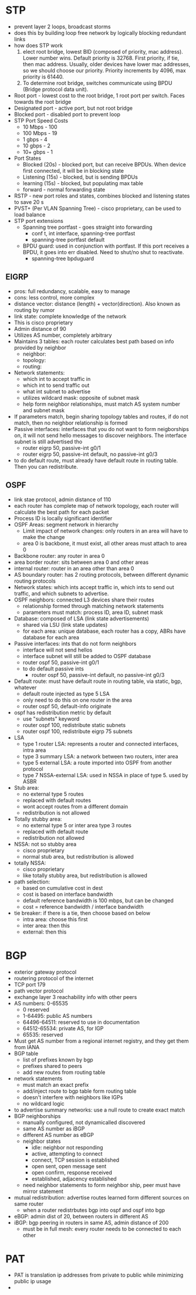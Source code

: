 
# STP
- prevent layer 2 loops, broadcast storms
- does this by building loop free network by logically blocking redundant links
- how does STP work
	1. elect root bridge, lowest BID (composed of priority, mac address). Lower number wins. Default priority is 32768. First priority, if tie, then mac address. Usually, older devices have lower mac addresses, so we should choose our priority. Priority increments by 4096, max priority is 61440.
	2. To determine root bridge, switches communicate using BPDU (Bridge protocol data unit). 
- Root port - lowest cost to the root bridge, 1 root port per switch. Faces towards the root bridge
- Designated port - active port, but not root bridge
- Blocked port - disabled port to prevent loop
- STP Port Speed Costs
	- 10 Mbps - 100
	- 100 Mbps - 19
	- 1 gbps - 4
	- 10 gbps - 2
	- 10+ gbps - 1
- Port States
	- Blocked (20s) - blocked port, but can receive BPDUs. When device first connected, it will be in blocking state
	- Listening (15s) - blocked, but is sending BPDUs
	- learning (15s) - blocked, but populating max table
	- forward  - normal forwarding state
- RSTP - new port roles and states, combines blocked and listening states to save 20 s
- PVST+ (Per VLAN Spanning Tree) - cisco proprietary, can be used to load balance
- STP port extensions
	- Spanning tree portfast - goes straight into forwarding
		- conf t, int interface, spanning-tree portfast
		- spanning-tree portfast default
	- BPDU guard: used in conjunction with portfast. If this port receives a BPDU, it goes into err disabled. Need to shut/no shut to reactivate.
		- spanning-tree bpduguard


## EIGRP
- pros: full redundancy, scalable, easy to manage
- cons: less control, more complex
- distance vector: distance (length) + vector(direction). Also known as routing by rumor
- link state: complete knowledge of the network
- This is cisco proprietary
- Admin distance of 90
- Utilizes AS number, completely arbitrary
- Maintains 3 tables: each router calculates best path based on info provided by neighbor
	- neighbor:
	- topology: 
	- routing: 
- Network statements:
	- which int to accept traffic in
	- which int to send traffic out 
	- what int subnet to advertise
	- utilizes wildcard mask: opposite of subnet mask
	- help form neighbor relationships, must match AS system number and subnet mask
- If parameters match, begin sharing topology tables and routes, if do not match, then no neighbor relationship is formed
- Passive interfaces: interfaces that you do not want to form neigborships on, it will not send hello messages to discover neighbors. The interface subnet is still advertised tho
	- router eigrp 50, passive-int g0/1
	- router eigrp 50, passive-int default, no passive-int g0/3
- to do default route, must already have default route in routing table. Then you can redistribute. 


## OSPF
- link stae protocol, admin distance of 110
- each router has complete map of network topology, each router will calculate the best path for each packet
- Process ID is locally significant identifier
- OSPF Areas: segment network in hierarchy 
	- Limit impact of network changes: only routers in an area will have to make the change
	- area 0 is backbone, it must exist, all other areas must attach to area 0
- Backbone router: any router in area 0
- area border router: sits between area 0 and other areas
- internal router: router in an area other than area 0
- AS boundary router: has 2 routing protocols, between different dynamic routing protocols
- Network states: which ints accept traffic in, which ints to send out traffic, and which subnets to advertise.
- OSPF neighbors: connected L3 devices share their routes
	- relationship formed through matching network statements
	- parameters must match: process ID, area ID, subnet mask
- Database: composed of LSA (link state advertisements)
	- shared via LSU (link state updates)
	- for each area: unique database, each router has a copy, ABRs have database for each area
- Passive interfaces: ints that do not form neighbors
	- interface will not send hellos
	- interface subnet will still be added to OSPF database
	- router ospf 50, passive-int g0/1
	- to do default passive ints
		- router ospf 50, passive-int default, no passive-int g0/3
- Default route: must have default route in routing table, via static, bgp, whatever
	- default route injected as type 5 LSA
	- only need to do this on one router in the area
	- router ospf 50, default-info originate
- ospf has redistribution metric by default
	- use "subnets" keyword
	- router ospf 100, redistribute static subnets
	- router ospf 100, redistribute eigrp 75 subnets
- LSA
	- type 1 router LSA: represents a router and connected interfaces, intra area
	- type 3 summary LSA: a network between two routers, inter area
	- type 5 external LSA: a route imported into OSPF from another protocol
	- type 7 NSSA-external LSA: used in NSSA in place of type 5. used by ASBR
- Stub area: 
	- no external type 5 routes
	- replaced with default routes
	- wont accept routes from a different domain
	- redistribution is not allowed
- Totally stubby area:
	- no external type 5 or inter area type 3 routes
	- replaced with default route
	- redistribution not allowed
- NSSA: not so stubby area
	- cisco proprietary
	- normal stub area, but redistribution is allowed
- totally NSSA:
	- cisco proprietary
	- like totally stubby area, but redistribution is allowed
- path selection:
	- based on cumulative cost in dest
	- cost is based on interface bandwidth
	- default reference bandwidth is 100 mbps, but can be changed
	- cost = reference bandwidth / interface bandwidth
- tie breaker: if there is a tie, then choose based on below
	- intra area: choose this first
	- inter area: then this
	- external: then this


# BGP
- exterior gateway protocol
- routering protocol of the internet
- TCP port 179
- path vector protocol
- exchange layer 3 reachability info with other peers
- AS numbers: 0-65535
	- 0 reserved
	- 1-64495: public AS numbers
	- 64496-64511: reserved to use in documentation
	- 64512-65534: private AS, for IGP
	- 65535: reserved
- Must get AS number from a regional internet registry, and they get them from IANA
- BGP table
	- list of prefixes known by bgp
	- prefixes shared to peers
	- add new routes from routing table
- network statements
	- must match an exact prefix
	- add/inject route to bgp table form routing table
	- doesn't interfere with neighbors like IGPs
	- no wildcard logic
- to advertise summary networks: use a null route to create exact match
- BGP neighborships
	- manually configured, not dynamicalled discovered
	- same AS number as iBGP
	- different AS number as eBGP
	- neighbor states
		- idle: neighbor not responding
		- active, attempting to connect
		- connect, TCP session is established
		- open sent, open message sent
		- open confirm, response received
		- established, adjacency established
	- need neighbor statements to form neighbor ship, peer must have mirror statement
- mutual redistribution: advertise routes learned form different sources on same router
	- when a router redistrbutes bgp into ospf and ospf into bgp
- eBGP: admin dist of 20, between routers in different AS
- iBGP: bgp peering in routers in same AS, admin distance of 200
	- must be in full mesh: every router needs to be connected to each other

# PAT
- PAT is translation ip addresses from private to public while minimizing public ip usage
- 
